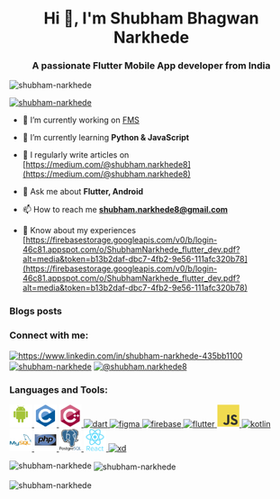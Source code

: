 <h1 align="center">Hi 👋, I'm Shubham Bhagwan Narkhede</h1>
<h3 align="center">A passionate Flutter Mobile App developer from India</h3>

<p align="left"> <img src="https://komarev.com/ghpvc/?username=shubham-narkhede&label=Profile%20views&color=0e75b6&style=flat" alt="shubham-narkhede" /> </p>

<p align="left"> <a href="https://github.com/ryo-ma/github-profile-trophy"><img src="https://github-profile-trophy.vercel.app/?username=shubham-narkhede" alt="shubham-narkhede" /></a> </p>

- 🔭 I’m currently working on [FMS](https://play.google.com/store/apps/details?id=com.vesatogo.fleet_app&hl=en_US&gl=US)

- 🌱 I’m currently learning **Python & JavaScript**

- 📝 I regularly write articles on [https://medium.com/@shubham.narkhede8](https://medium.com/@shubham.narkhede8)

- 💬 Ask me about **Flutter, Android**

- 📫 How to reach me **shubham.narkhede8@gmail.com**

- 📄 Know about my experiences [https://firebasestorage.googleapis.com/v0/b/login-46c81.appspot.com/o/ShubhamNarkhede_flutter_dev.pdf?alt=media&token=b13b2daf-dbc7-4fb2-9e56-111afc320b78](https://firebasestorage.googleapis.com/v0/b/login-46c81.appspot.com/o/ShubhamNarkhede_flutter_dev.pdf?alt=media&token=b13b2daf-dbc7-4fb2-9e56-111afc320b78)

### Blogs posts
<!-- BLOG-POST-LIST:START -->
<!-- BLOG-POST-LIST:END -->

<h3 align="left">Connect with me:</h3>
<p align="left">
<a href="https://linkedin.com/in/https://www.linkedin.com/in/shubham-narkhede-435bb1100" target="blank"><img align="center" src="https://raw.githubusercontent.com/rahuldkjain/github-profile-readme-generator/master/src/images/icons/Social/linked-in-alt.svg" alt="https://www.linkedin.com/in/shubham-narkhede-435bb1100" height="30" width="40" /></a>
<a href="https://stackoverflow.com/users/shubham-narkhede" target="blank"><img align="center" src="https://raw.githubusercontent.com/rahuldkjain/github-profile-readme-generator/master/src/images/icons/Social/stack-overflow.svg" alt="shubham-narkhede" height="30" width="40" /></a>
<a href="https://medium.com/@shubham.narkhede8" target="blank"><img align="center" src="https://raw.githubusercontent.com/rahuldkjain/github-profile-readme-generator/master/src/images/icons/Social/medium.svg" alt="@shubham.narkhede8" height="30" width="40" /></a>
</p>

<h3 align="left">Languages and Tools:</h3>
<p align="left"> <a href="https://developer.android.com" target="_blank" rel="noreferrer"> <img src="https://raw.githubusercontent.com/devicons/devicon/master/icons/android/android-original-wordmark.svg" alt="android" width="40" height="40"/> </a> <a href="https://www.cprogramming.com/" target="_blank" rel="noreferrer"> <img src="https://raw.githubusercontent.com/devicons/devicon/master/icons/c/c-original.svg" alt="c" width="40" height="40"/> </a> <a href="https://www.w3schools.com/cpp/" target="_blank" rel="noreferrer"> <img src="https://raw.githubusercontent.com/devicons/devicon/master/icons/cplusplus/cplusplus-original.svg" alt="cplusplus" width="40" height="40"/> </a> <a href="https://dart.dev" target="_blank" rel="noreferrer"> <img src="https://www.vectorlogo.zone/logos/dartlang/dartlang-icon.svg" alt="dart" width="40" height="40"/> </a> <a href="https://www.figma.com/" target="_blank" rel="noreferrer"> <img src="https://www.vectorlogo.zone/logos/figma/figma-icon.svg" alt="figma" width="40" height="40"/> </a> <a href="https://firebase.google.com/" target="_blank" rel="noreferrer"> <img src="https://www.vectorlogo.zone/logos/firebase/firebase-icon.svg" alt="firebase" width="40" height="40"/> </a> <a href="https://flutter.dev" target="_blank" rel="noreferrer"> <img src="https://www.vectorlogo.zone/logos/flutterio/flutterio-icon.svg" alt="flutter" width="40" height="40"/> </a> <a href="https://developer.mozilla.org/en-US/docs/Web/JavaScript" target="_blank" rel="noreferrer"> <img src="https://raw.githubusercontent.com/devicons/devicon/master/icons/javascript/javascript-original.svg" alt="javascript" width="40" height="40"/> </a> <a href="https://kotlinlang.org" target="_blank" rel="noreferrer"> <img src="https://www.vectorlogo.zone/logos/kotlinlang/kotlinlang-icon.svg" alt="kotlin" width="40" height="40"/> </a> <a href="https://www.mysql.com/" target="_blank" rel="noreferrer"> <img src="https://raw.githubusercontent.com/devicons/devicon/master/icons/mysql/mysql-original-wordmark.svg" alt="mysql" width="40" height="40"/> </a> <a href="https://www.php.net" target="_blank" rel="noreferrer"> <img src="https://raw.githubusercontent.com/devicons/devicon/master/icons/php/php-original.svg" alt="php" width="40" height="40"/> </a> <a href="https://www.postgresql.org" target="_blank" rel="noreferrer"> <img src="https://raw.githubusercontent.com/devicons/devicon/master/icons/postgresql/postgresql-original-wordmark.svg" alt="postgresql" width="40" height="40"/> </a> <a href="https://reactjs.org/" target="_blank" rel="noreferrer"> <img src="https://raw.githubusercontent.com/devicons/devicon/master/icons/react/react-original-wordmark.svg" alt="react" width="40" height="40"/> </a> <a href="https://www.adobe.com/products/xd.html" target="_blank" rel="noreferrer"> <img src="https://cdn.worldvectorlogo.com/logos/adobe-xd.svg" alt="xd" width="40" height="40"/> </a> </p>

<p><img align="left" src="https://github-readme-stats.vercel.app/api/top-langs?username=shubham-narkhede&show_icons=true&locale=en&layout=compact" alt="shubham-narkhede" /></p>

<p>&nbsp;<img align="center" src="https://github-readme-stats.vercel.app/api?username=shubham-narkhede&show_icons=true&locale=en" alt="shubham-narkhede" /></p>

<p><img align="center" src="https://github-readme-streak-stats.herokuapp.com/?user=shubham-narkhede&" alt="shubham-narkhede" /></p>
